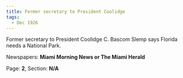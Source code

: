 ```yaml
---  
title: Former secretary to President Coolidge  
tags:  
  - Dec 1926  
---  
```

  
Former secretary to President Coolidge C. Bascom Slemp says Florida needs a National Park.  
  
Newspapers: **Miami Morning News or The Miami Herald**  
  
Page: **2**, Section: **N/A** 
